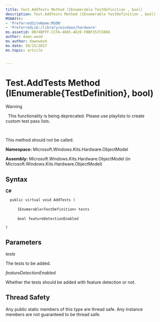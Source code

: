 ```yaml
---
title: Test.AddTests Method (IEnumerable TestDefinition , bool)
description: Test.AddTests Method (IEnumerable TestDefinition , bool)
MSHAttr:
- 'PreferredSiteName:MSDN'
- 'PreferredLib:/library/windows/hardware'
ms.assetid: DB74BFFF-CCFA-4665-A82E-FBBF357C5868
author: dawn.wood
ms.author: dawnwood
ms.date: 10/15/2017
ms.topic: article


---
```


# Test.AddTests Method (IEnumerable{TestDefinition}, bool)

>[!WARNING]
>  This functionality is being deprecated. Please use playlists to create custom test pass lists.

 

This method should not be called.

**Namespace:** Microsoft.Windows.Kits.Hardware.ObjectModel

**Assembly:** Microsoft.Windows.Kits.Hardware.ObjectModel (in Microsoft.Windows.Kits.Hardware.ObjectModel)

## <span id="Syntax"></span><span id="syntax"></span><span id="SYNTAX"></span>Syntax


**C#**

`  public virtual void AddTests (`

          `IEnumerable<TestDefinition> tests`

          `bool featureDetectionEnabled`

`)`

## <span id="Parameters"></span><span id="parameters"></span><span id="PARAMETERS"></span>Parameters


*tests*

The tests to be added.

*featureDetectionEnabled*

Whether the tests should be added with feature detection or not.

## <span id="Thread_Safety"></span><span id="thread_safety"></span><span id="THREAD_SAFETY"></span>Thread Safety


Any public static members of this type are thread safe. Any instance members are not guaranteed to be thread safe.

 

 






